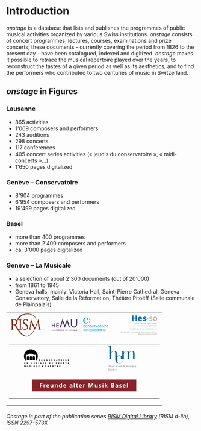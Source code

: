 # Introduction

_onstage_ is a database that lists and publishes the programmes of public musical activities organized by various Swiss institutions. _onstage_ consists of concert programmes, lectures, courses, examinations and prize concerts; these documents - currently covering the period from 1826 to the present day - have been catalogued, indexed and digitized. _onstage_ makes it possible to retrace the musical repertoire played over the years, to reconstruct the tastes of a given period as well as its aesthetics, and to find the performers who contributed to two centuries of music in Switzerland.

## _onstage_ in Figures

### Lausanne

* 865 activities
* 1'069 composers and performers
* 243 auditions
* 298 concerts
* 117 conferences
* 405 concert series activities (« jeudis du conservatoire », « midi-concerts »…)
* 1'650 pages digitalized

### Genève – Conservatoire

* 8'904 programmes
* 6'954 composers and performers
* 19'499 pages digitalized

### Basel

* more than 400 programmes
* more than 2'400 composers and performers
* ca. 3'000 pages digitalized

### Genève – La Musicale

* a selection of about 2'300 documents (out of 20'000)
* from 1861 to 1945
* Geneva halls, mainly: Victoria Hall, Saint-Pierre Cathedral, Geneva Conservatory, Salle de la Réformation, Théâtre Pitoëff (Salle communale de Plainpalais)

<!-- Old Onstage logos-->
<div>
	<table border="0" cellspacing="10px" style="margin: 0 auto;text-align:center">
		<tr>
			<td align="center">
				<a href="http://www.rism-ch.org" target="_blank"><img src="https://raw.githubusercontent.com/rism-ch/onstage-texts/master/images/logo-rism.png" width="80px" border="0"></a>
			</td>
			<td align="center">
				<a href="http://www.hemu.ch" target="_blank"><img src="https://raw.githubusercontent.com/rism-ch/onstage-texts/master/images/logo-cdl-hemu.png" width="150px" border="0"></a>
			</td>
			<td align="center">
				<a href="http://www.hes-so.ch" target="_blank"><img src="https://raw.githubusercontent.com/rism-ch/onstage-texts/master/images/logo-hesso-s.png" width="100px" border="0"></a>
			</td>
		</tr>
    <tr>
      <td colspan=3>
        <table width="100%">
          <tr>
      			<td align="center" width="50%">
      				<a href="http://www.cmusge.ch" target="_blank"><img src="https://raw.githubusercontent.com/rism-ch/onstage-texts/master/images/logo-cmusge.png" width="120px" border="0"></a>
      			</td>
      			<td align="center" width="50%">
      				<a href="https://www.hesge.ch/hem" target="_blank"><img src="https://raw.githubusercontent.com/rism-ch/onstage-texts/master/images/logo-hem-ge.png" width="75px" border="0"></a>
      			</td>
          </tr>
          <tr>
            <td align="center" colspan=2 style="padding: 10px">
              <a href="http://famb.ch/" target="_blank"><img src="https://raw.githubusercontent.com/rism-ch/onstage-texts/master/images/famb_logo_pantone.jpg" width="75%"></a>
            </td>
        </table>
      </td>
	</table>
</div>

###### Onstage is part of the publication series [RISM Digital Library](http://rism-ch.org/d-lib.html) (RISM d-lib), ISSN 2297-573X

